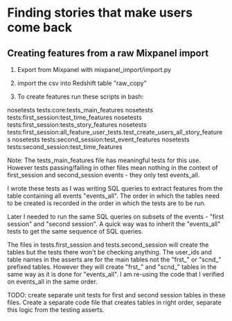 # Finding stories that make users come back

## Creating features from a raw Mixpanel import

1) Export from Mixpanel with mixpanel_import/import.py

2) import the csv into Redshift table "raw_copy"

3) To create features run these scripts in bash:

nosetests tests:core:tests_main_features
nosetests tests:first_session:test_time_features
nosetests tests:first_session:tests_story_features
nosetests tests:first_session:all_feature_user_tests.test_create_users_all_story_features
nosetests tests:second_session:test_event_features
nosetests tests:second_session:test_time_features

Note:
The tests_main_features file has meaningful tests for this use.
However tests passing/failing in other files mean nothing in the context of first_session and second_session events - they only test events_all.

I wrote these tests as I was writing SQL queries to extract features from the table containing all events "events_all". The order in which the tables need to be created is recorded in the order in which the tests are to be run. 

Later I needed to run the same SQL queries on subsets of the events - "first session" and "second session". A quick way was to inherit the "events_all" tests to get the same sequence of SQL queries.

The files in tests.first_session and tests.second_session will create the tables but the tests there won't be checking anything. The user_ids and table names in the asserts are for the main tables not the "frst_" or "scnd_" prefixed tables. However they will create "frst_" and "scnd_" tables in the same way as it is done for "events_all". I am re-using the code that I verified on events_all in the same order.

TODO: create separate unit tests for first and second session tables in these files. Create a separate code file that creates tables in right order, separate this logic from the testing asserts.



